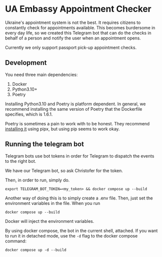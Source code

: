 # UA Embassy Appointment Checker

Ukraine's appointment system is not the best. It requires citizens
to constantly check for appointments available. This becomes
burdersome in every day life, so we created this Telegram
bot that can do the checks in behalf of a person
and notify the user when an appointment opens.

Currently we only support passport pick-up appointment checks.

## Development

You need three main dependencies:

1. Docker
2. Python3.10+
3. Poetry

Installing Python3.10 and Poetry is platform dependent. In general,
we recommend installing the same version of Poetry that the Dockerfile
specifies, which is 1.6.1.

Poetry is sometimes a pain to work with to be honest. They recommend
[installing it](https://python-poetry.org/docs/#installing-with-pipx)
using pipx, but using pip seems to work okay.


## Running the telegram bot

Telegram bots use bot tokens in order for Telegram to dispatch the events to the right bot.

We have our Telegram bot, so ask Christofer for the token.

Then, in order to run, simply do.

```code
export TELEGRAM_BOT_TOKEN=<my_token> && docker compose up --build
```

Another way of doing this is to simply create a .env file. Then, just
set the environment variables in the file. When you run

```code
docker compose up --build
```

Docker will inject the environment variables.

By using docker compose, the bot in the current shell, attached. If you want to run it in detached mode, use the `-d` flag to the docker compose command:

```code
docker compose up -d --build
```

